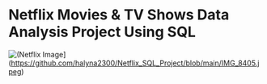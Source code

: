 # Netflix Movies & TV Shows Data Analysis Project Using SQL

![(Netflix Image]([)](https://github.com/halyna2300/Netflix_SQL_Project/blob/main/IMG_8405.jpeg)
